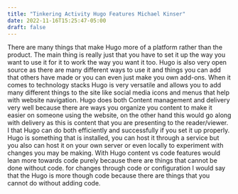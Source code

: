```yaml
---
title: "Tinkering Activity Hugo Features Michael Kinser"
date: 2022-11-16T15:25:47-05:00
draft: false
---
```


There are many things that make Hugo more of a platform rather than the product. The main thing is really just that you have to set it up the way you want to use it for it to work the way you want it too. Hugo is also very open source as there are many different ways to use it and things you can add that others have made or you can even just make you own add-ons. When it comes to technology stacks Hugo is very versatile and allows you to add many different things to the site like social media icons and menus that help with website navigation. Hugo does both Content management and delivery very well because there are ways you organize you content to make it easier on someone using the website, on the other hand this would go along with delivery as this is content that you are presenting to the reader/viewer. I that Hugo can do both efficiently and successfully if you set it up properly. Hugo is something that is installed, you can host it through a service but you also can host it on your own server or even locally to experiment with changes you may be making. With Hugo content vs code features would lean more towards code purely because there are things that cannot be done without code. for changes through code or configuration I would say that the Hugo is more though code because there are things that you cannot do without adding code. 